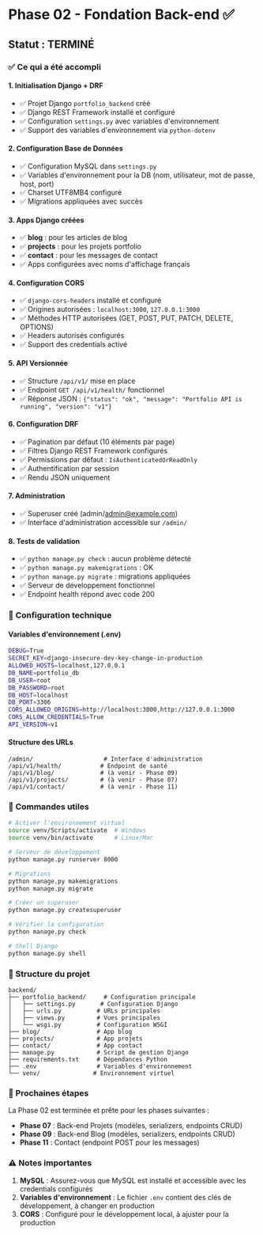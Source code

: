 # Phase 02 - Fondation Back-end ✅

## Statut : TERMINÉ

### ✅ Ce qui a été accompli

#### 1. **Initialisation Django + DRF**

- ✅ Projet Django `portfolio_backend` créé
- ✅ Django REST Framework installé et configuré
- ✅ Configuration `settings.py` avec variables d'environnement
- ✅ Support des variables d'environnement via `python-dotenv`

#### 2. **Configuration Base de Données**

- ✅ Configuration MySQL dans `settings.py`
- ✅ Variables d'environnement pour la DB (nom, utilisateur, mot de passe, host, port)
- ✅ Charset UTF8MB4 configuré
- ✅ Migrations appliquées avec succès

#### 3. **Apps Django créées**

- ✅ **blog** : pour les articles de blog
- ✅ **projects** : pour les projets portfolio
- ✅ **contact** : pour les messages de contact
- ✅ Apps configurées avec noms d'affichage français

#### 4. **Configuration CORS**

- ✅ `django-cors-headers` installé et configuré
- ✅ Origines autorisées : `localhost:3000`, `127.0.0.1:3000`
- ✅ Méthodes HTTP autorisées (GET, POST, PUT, PATCH, DELETE, OPTIONS)
- ✅ Headers autorisés configurés
- ✅ Support des credentials activé

#### 5. **API Versionnée**

- ✅ Structure `/api/v1/` mise en place
- ✅ Endpoint `GET /api/v1/health/` fonctionnel
- ✅ Réponse JSON : `{"status": "ok", "message": "Portfolio API is running", "version": "v1"}`

#### 6. **Configuration DRF**

- ✅ Pagination par défaut (10 éléments par page)
- ✅ Filtres Django REST Framework configurés
- ✅ Permissions par défaut : `IsAuthenticatedOrReadOnly`
- ✅ Authentification par session
- ✅ Rendu JSON uniquement

#### 7. **Administration**

- ✅ Superuser créé (admin/admin@example.com)
- ✅ Interface d'administration accessible sur `/admin/`

#### 8. **Tests de validation**

- ✅ `python manage.py check` : aucun problème détecté
- ✅ `python manage.py makemigrations` : OK
- ✅ `python manage.py migrate` : migrations appliquées
- ✅ Serveur de développement fonctionnel
- ✅ Endpoint health répond avec code 200

### 🔧 Configuration technique

#### Variables d'environnement (.env)

```bash
DEBUG=True
SECRET_KEY=django-insecure-dev-key-change-in-production
ALLOWED_HOSTS=localhost,127.0.0.1
DB_NAME=portfolio_db
DB_USER=root
DB_PASSWORD=root
DB_HOST=localhost
DB_PORT=3306
CORS_ALLOWED_ORIGINS=http://localhost:3000,http://127.0.0.1:3000
CORS_ALLOW_CREDENTIALS=True
API_VERSION=v1
```

#### Structure des URLs

```
/admin/                    # Interface d'administration
/api/v1/health/           # Endpoint de santé
/api/v1/blog/             # (à venir - Phase 09)
/api/v1/projects/         # (à venir - Phase 07)
/api/v1/contact/          # (à venir - Phase 11)
```

### 🚀 Commandes utiles

```bash
# Activer l'environnement virtuel
source venv/Scripts/activate  # Windows
source venv/bin/activate      # Linux/Mac

# Serveur de développement
python manage.py runserver 8000

# Migrations
python manage.py makemigrations
python manage.py migrate

# Créer un superuser
python manage.py createsuperuser

# Vérifier la configuration
python manage.py check

# Shell Django
python manage.py shell
```

### 📁 Structure du projet

```
backend/
├── portfolio_backend/     # Configuration principale
│   ├── settings.py       # Configuration Django
│   ├── urls.py          # URLs principales
│   ├── views.py         # Vues principales
│   └── wsgi.py          # Configuration WSGI
├── blog/                # App blog
├── projects/            # App projets
├── contact/             # App contact
├── manage.py            # Script de gestion Django
├── requirements.txt     # Dépendances Python
├── .env                 # Variables d'environnement
└── venv/               # Environnement virtuel
```

### 🔄 Prochaines étapes

La Phase 02 est terminée et prête pour les phases suivantes :

- **Phase 07** : Back-end Projets (modèles, serializers, endpoints CRUD)
- **Phase 09** : Back-end Blog (modèles, serializers, endpoints CRUD)
- **Phase 11** : Contact (endpoint POST pour les messages)

### ⚠️ Notes importantes

1. **MySQL** : Assurez-vous que MySQL est installé et accessible avec les credentials configurés
2. **Variables d'environnement** : Le fichier `.env` contient des clés de développement, à changer en production
3. **CORS** : Configuré pour le développement local, à ajuster pour la production
